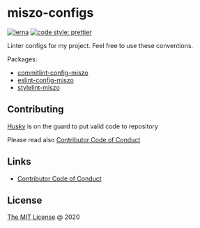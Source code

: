 # miszo-configs

[![lerna](https://img.shields.io/badge/maintained%20with-lerna-cc00ff.svg)](https://lerna.js.org/)
[![code style: prettier](https://img.shields.io/badge/code_style-prettier-ff69b4.svg?style=flat-square)](https://github.com/prettier/prettier)

Linter configs for my project. Feel free to use these conventions.

Packages:

- [commitlint-config-miszo](./packages/commitlint-config-miszo/)
- [eslint-config-miszo](./packages/eslint-config-miszo/)
- [stylelint-miszo](./packages/stylelint-miszo/)

## Contributing

[Husky](https://github.com/typicode/husky) is on the guard to put valid code to repository

Please read also [Contributor Code of Conduct](./CODE_OF_CONDUCT.md)

## Links

- [Contributor Code of Conduct](./CODE_OF_CONDUCT.md)

## License

[The MIT License](https://miszo.mit-license.org) @ 2020
